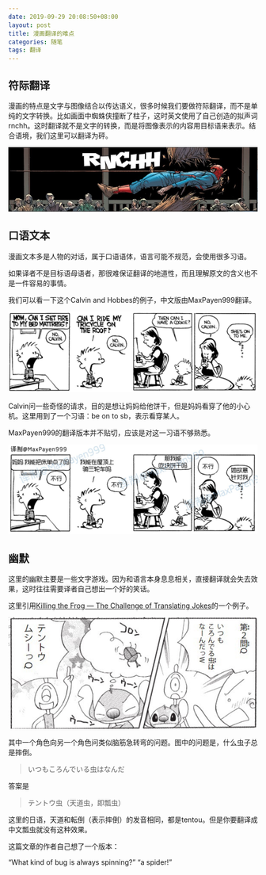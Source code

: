 ```yaml
---
date: 2019-09-29 20:08:50+08:00
layout: post
title: 漫画翻译的难点
categories: 随笔
tags: 翻译
---
```


## 符际翻译

漫画的特点是文字与图像结合以传达语义，很多时候我们要做符际翻译，而不是单纯的文字转换。比如画面中蜘蛛侠撞断了柱子，这时英文使用了自己创造的拟声词rnchh。这时翻译就不是文字的转换，而是将图像表示的内容用目标语来表示。结合语境，我们这里可以翻译为砰。

![](/album/comics/rnchh.png)

## 口语文本

漫画文本多是人物的对话，属于口语语体，语言可能不规范，会使用很多习语。

如果译者不是目标语母语者，那很难保证翻译的地道性，而且理解原文的含义也不是一件容易的事情。

我们可以看一下这个Calvin and Hobbes的例子，中文版由MaxPayen999翻译。

![](/album/comics/on_to_sb.jpg)
		
Calvin问一些奇怪的请求，目的是想让妈妈给他饼干，但是妈妈看穿了他的小心机。这里用到了一个习语：be on to sb，表示看穿某人。
		
MaxPayen999的翻译版本并不贴切，应该是对这一习语不够熟悉。
		
![](/album/comics/on_to_sb_cn.jpg)

## 幽默

这里的幽默主要是一些文字游戏。因为和语言本身息息相关，直接翻译就会失去效果，这时往往需要译者自己想出一个好的笑话。

这里引用[Killing the Frog — The Challenge of Translating Jokes](https://medium.com/@jasonmuell/killing-the-frog-the-challenge-of-translating-humor-3e70614c2a75)的一个例子。

![](/album/comics/joke.jpg)

其中一个角色向另一个角色问类似脑筋急转弯的问题。图中的问题是，什么虫子总是摔倒。

> いつもころんでいる虫はなんだ

答案是

> テントウ虫（天道虫，即瓢虫）

这里的日语，天道和転倒（表示摔倒）的发音相同，都是tentou。但是你要翻译成中文瓢虫就没有这种效果。

这篇文章的作者自己想了一个版本：

“What kind of bug is always spinning?” “a spider!”


